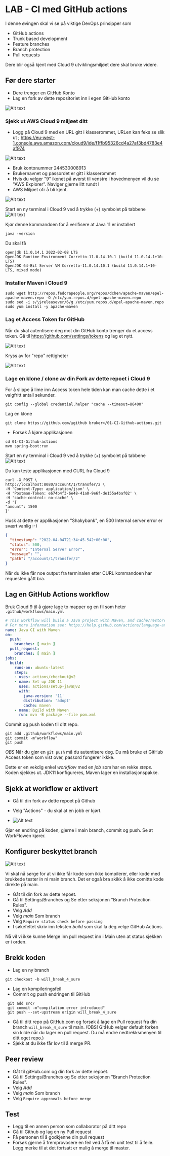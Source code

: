 # LAB - CI med GitHub actions 

I denne øvingen skal vi se på viktige DevOps prinsipper som 

- GitHub actions
- Trunk based development 
- Feature branches
- Branch protection 
- Pull requests

Dere blir også kjent med Cloud 9 utviklingsmiljøet dere skal bruke videre. 

## Før dere starter

- Dere trenger en GitHub Konto
- Lag en fork av dette repositoriet inn i egen GitHub konto

![Alt text](img/fork.png  "a title")

### Sjekk ut AWS Cloud 9 miljøet ditt

* Logg på Cloud 9 med en URL gitt i klasserommet, URLen kan feks se slik ut ; 
https://eu-west-1.console.aws.amazon.com/cloud9/ide/f1ffb95326cd4a27af3bd4783e4af974

![Alt text](img/login.png  "a title")

* Bruk kontonummer 244530008913
* Brukernavnet og passordet er gitt i klasserommet
* Hvis du velger "9" ikonet på øverst til venstre i hovedmenyen vil du se "AWS Explorer". Naviger gjerne litt rundt I 
* AWS Miljøet ofr å bli kjent.

![Alt text](img/cloud9.png  "a title")

Start en ny terminal i Cloud 9 ved å trykke (+) symbolet på tabbene
![Alt text](img/newtab.png  "a title")


Kjør denne kommandoen for å verifisere at Java 11 er installert

```shell
java -version
```
Du skal få 
```
openjdk 11.0.14.1 2022-02-08 LTS
OpenJDK Runtime Environment Corretto-11.0.14.10.1 (build 11.0.14.1+10-LTS)
OpenJDK 64-Bit Server VM Corretto-11.0.14.10.1 (build 11.0.14.1+10-LTS, mixed mode)
```

### Installer Maven i Cloud 9 

```shell
sudo wget http://repos.fedorapeople.org/repos/dchen/apache-maven/epel-apache-maven.repo -O /etc/yum.repos.d/epel-apache-maven.repo
sudo sed -i s/\$releasever/6/g /etc/yum.repos.d/epel-apache-maven.repo
sudo yum install -y apache-maven
```

### Lag et Access Token for GitHub

Når du skal autentisere deg mot din GitHub konto trenger du et access token.  Gå til  https://github.com/settings/tokens og lag et nytt. 

![Alt text](img/generate.png  "a title")

Kryss av for "repo" rettigheter 

![Alt text](img/new_token.png  "a title")

### Lage en klone / clone av din Fork av dette repoet i Cloud 9

For å slippe å lime inn Access token hele tiden kan man cache dette i et valgfritt 
antall sekunder.

```shell
git config --global credential.helper "cache --timeout=86400"
```

Lag en klone

```shell
git clone https://github.com/≤github bruker>/01-CI-Github-actions.git
```

* Forsøk å kjøre applikasjonen 
```shell
cd 01-CI-Github-actions
mvn spring-boot:run
```

Start en ny terminal i Cloud 9 ved å trykke (+) symbolet på tabbene
![Alt text](img/newtab.png  "a title")

Du kan teste applikasjonen med CURL fra Cloud 9

```
curl -X POST \
http://localhost:8080/account/1/transfer/2 \
-H 'Content-Type: application/json' \
-H 'Postman-Token: e674b4f3-6e48-41a0-9e6f-de155a4baf02' \
-H 'cache-control: no-cache' \
-d '{
"amount": 1500
}'
```

Husk at dette er applikasjonen "Shakybank", en 500 Internal server error er svært vanlig :-)
```json
{
  "timestamp": "2022-04-04T21:34:45.542+00:00",
  "status": 500,
  "error": "Internal Server Error",
  "message": "",
  "path": "/account/1/transfer/2"
}
```
Når du ikke får noe output fra terminalen etter CURL kommandoen har requesten gått bra. 

## Lag en GitHub Actions workflow
Bruk  Cloud 9 til å gjøre lage to mapper og en fil som heter ````.github/workflows/main.yml````

```yaml
# This workflow will build a Java project with Maven, and cache/restore any dependencies to improve the workflow execution time
# For more information see: https://help.github.com/actions/language-and-framework-guides/building-and-testing-java-with-maven
name: Java CI with Maven
on:
  push:
    branches: [ main ]
  pull_request:
    branches: [ main ]
jobs:
  build:
    runs-on: ubuntu-latest
    steps:
    - uses: actions/checkout@v2
    - name: Set up JDK 11
      uses: actions/setup-java@v2
      with:
        java-version: '11'
        distribution: 'adopt'
        cache: maven
    - name: Build with Maven
      run: mvn -B package --file pom.xml
```

Commit og push koden til ditt repo. 

```shell
git add .github/workflows/main.yml 
git commit -m"workflow"
git push
```

*OBS*
Når du gjør en ```git push``` må du autentisere deg. Du må bruke et GitHub Access token som vist over, 
passord fungerer ikkke. 

Dette er en vekdig enkel *workflow* med en *job* som har en rekke *steps*. Koden sjekkes ut. JDK11 konfigureres,
Maven lager en installasjonspakke. 

## Sjekk at workflow er aktivert 

* Gå til din fork av dette repoet på Github 
* Velg "Actions" - du skal at en jobb er kjørt.

* ![Alt text](img/workflow.png  "a title")

Gjør en endring på koden, gjerne i main branch, commit og push. Se at WorkFlowen kjører.

## Konfigurer beskyttet branch

![Alt text](img/branches.png  "a title")

Vi skal nå sørge for at vi ikke får kode som ikke kompilerer, eller kode med brukkede tester in ni main branch.
Det er også bra skikk å ikke comitte kode direkte på main. 

- Gåt til din fork av dette repoet.  
- Gå til Settings/Branches og Se etter seksjonen "Branch Protection Rules".
- Velg *Add*
- Velg *main* Som branch
- Velg ````Require status check before passing````
- I søkefeltet skriv inn teksten *build* som skal la deg velge GitHub Actions. 

Nå vil vi ikke kunne Merge inn pull request inn i Main uten at status sjekken er i orden.

## Brekk koden 

- Lag en ny branch 

```
git checkout -b will_break_4_sure
```
- Lag en kompileringsfeil
- Commit og push endringen til GitHub 

```shell
 git add src/
 git commit -m"compilation error introduced"
 git push --set-upstream origin will_break_4_sure
```

- Gå til ditt repo på GitHub.com og forsøk å lage en Pull request fra din branch ```will_break_4_sure``` til main. (OBS! GitHub velger default forken sin kilde når du lager en pull request. Du må endre nedtrekksmenyen til ditt eget repo.)
- Sjekk at du ikke får lov til å merge PR.

## Peer review

- Gåt til gitHub.com og din fork av dette repoet.
- Gå til Settings/Branches og Se etter seksjonen "Branch Protection Rules".
- Velg *Add*
- Velg *main* Som branch
- Velg ````Require approvals before merge````

## Test
 
- Legg til en annen person som collaborator på ditt repo
- Gå til Github og lag en ny Pull request
- Få personen til å godkjenne din pull request
- Forsøk gjerne å fremprovosere en feil ved å få en unit test til å feile. Legg merke til at det fortsatt er mulig å merge til master.
